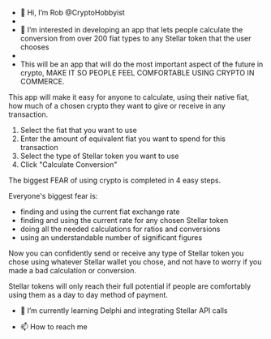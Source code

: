 - 👋 Hi, I’m Rob @CryptoHobbyist
- 
- 👀 I’m interested in developing an app that lets people calculate the conversion from over 200 fiat types to any Stellar token that the user chooses
- 
- This will be an app that will do the most important aspect of the future in crypto, MAKE IT SO PEOPLE FEEL COMFORTABLE USING CRYPTO IN COMMERCE. 

This app will make it easy for anyone to calculate, using their native fiat, how much of a chosen crypto they want to give or receive in any transaction. 

1) Select the fiat that you want to use
2) Enter the amount of equivalent fiat you want to spend for this transaction
3) Select the type of Stellar token you want to use
4) Click "Calculate Conversion"

The biggest FEAR of using crypto is completed in 4 easy steps. 

Everyone's biggest fear is:
- finding and using the current fiat exchange rate
- finding and using the current rate for any chosen Stellar token
- doing all the needed calculations for ratios and conversions
- using an understandable number of significant figures

Now you can confidently send or receive any type of Stellar token you chose using whatever Stellar wallet you chose, and not have to worry if you made a 
bad calculation or conversion.

Stellar tokens will only reach their full potential if people are comfortably using them as a day to day method of payment.

- 🌱 I’m currently learning Delphi and integrating Stellar API calls

- 📫 How to reach me 

<!---
CryptoHobbyist/CryptoHobbyist is a ✨ special ✨ repository because its `README.md` (this file) appears on your GitHub profile.
You can click the Preview link to take a look at your changes.
--->
